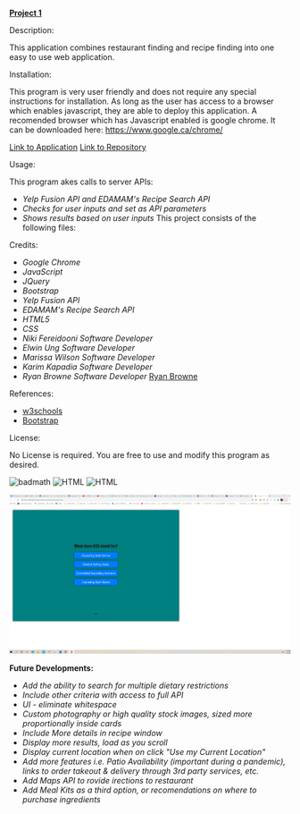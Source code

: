 [**Project 1**](https://ryanbrowne360.github.io/Project1/)

Description:

This application combines restaurant finding and recipe finding into one easy to use web application.

Installation:

This program is very user friendly and does not require any special instructions for installation. As long as the user has access to a browser which enables javascript, they are able to deploy this application.
A recomended browser which has Javascript enabled is google chrome. It can be downloaded here: https://www.google.ca/chrome/

[Link to Application](https://ryanbrowne360.github.io/Project1/)
[Link to Repository](https://github.com/ryanbrowne360/Project1.git)

Usage:

This program akes calls to server APIs: 

- *Yelp Fusion API and EDAMAM's Recipe Search API*
- *Checks for user inputs and set as API parameters*
- *Shows results based on user inputs*
This project consists of the following files:


Credits:

- *Google Chrome*
- *JavaScript*
- *JQuery*
- *Bootstrap*
- *Yelp Fusion API*
- *EDAMAM's Recipe Search API*
- *HTML5*
- *CSS*
- *Niki Fereidooni Software Developer*
- *Elwin Ung Software Developer*
- *Marissa Wilson Software Developer*
- *Karim Kapadia Software Developer*
- *Ryan Browne Software Developer* [Ryan Browne](https://github.com/ryanbrowne360/)


References:

- [w3schools](https://www.w3schools.com/)
- [Bootstrap](https://getbootstrap.com/docs/4.4/getting-started/introduction/)

License:

No License is required. You are free to use and modify this program as desired.

![badmath](https://img.shields.io/github/languages/top/nielsenjared/badmath)
![HTML](https://img.shields.io/badge/HTML-100%25-orange)
![HTML](https://img.shields.io/badge/CSS-100%25-yellowgreen)

![image](https://github.com/ryanbrowne360/Homework4/blob/main/Screenshot%202020-11-01%20132018.png)

**Future Developments:**

- *Add the ability to search for multiple dietary restrictions*
- *Include other criteria with access to full API*
- *UI - eliminate whitespace*
- *Custom photography or high quality stock images, sized more proportionally inside cards*
- *Include More details in recipe window*
- *Display more results, load as you scroll*
- *Display current location when on click "Use my Current Location"*
- *Add more features i.e. Patio Availability (important during a pandemic), links to order takeout & delivery through 3rd party services, etc.*
- *Add Maps API to rovide irections to restaurant*
- *Add Meal Kits as a third option, or recomendations on where to purchase ingredients*
	